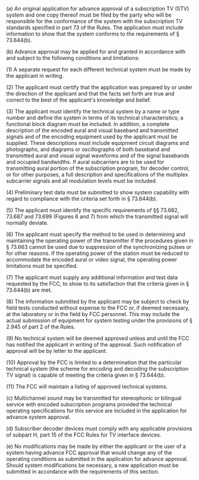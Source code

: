 (a) An original application for advance approval of a subscription TV (STV) system and one copy thereof must be filed by the party who will be responsible for the conformance of the system with the subscription TV standards specified in part 73 of the Rules. The application must include information to show that the system conforms to the requirements of § 73.644(b).

(b) Advance approval may be applied for and granted in accordance with and subject to the following conditions and limitations:

(1) A separate request for each different technical system must be made by the applicant in writing.

(2) The applicant must certify that the application was prepared by or under the direction of the applicant and that the facts set forth are true and correct to the best of the applicant's knowledge and belief.

(3) The applicant must identify the technical system by a name or type number and define the system in terms of its technical characteristics; a functional block diagram must be included. In addition, a complete description of the encoded aural and visual baseband and transmitted signals and of the encoding equipment used by the applicant must be supplied. These descriptions must include equipment circuit diagrams and photographs, and diagrams or oscillographs of both baseband and transmitted aural and visual signal waveforms and of the signal basebands and occupied bandwidths. If aural subcarriers are to be used for transmitting aural portion of the subscription program, for decoder control, or for other purposes, a full description and specifications of the multiplex subcarrier signals and all modulation levels must be included.

(4) Preliminary test data must be submitted to show system capability with regard to compliance with the criteria set forth in § 73.644(b).

(5) The applicant must identify the specific requirements of §§ 73.682, 73.687 and 73.699 (Figures 6 and 7) from which the transmitted signal will normally deviate.

(6) The applicant must specify the method to be used in determining and maintaining the operating power of the transmitter if the procedures given in § 73.663 cannot be used due to suppression of the synchronizing pulses or for other reasons. If the operating power of the station must be reduced to accommodate the encoded aural or video signal, the operating power limitations must be specified.

(7) The applicant must supply any additional information and test data requested by the FCC, to show to its satisfaction that the criteria given in § 73.644(b) are met.

(8) The information submitted by the applicant may be subject to check by field tests conducted without expense to the FCC or, if deemed necessary, at the laboratory or in the field by FCC personnel. This may include the actual submission of equipment for system testing under the provisions of § 2.945 of part 2 of the Rules.

(9) No technical system will be deemed approved unless and until the FCC has notified the applicant in writing of the approval. Such notification of approval will be by letter to the applicant.

(10) Approval by the FCC is limited to a determination that the particular technical system (the scheme for encoding and decoding the subscription TV signal) is capable of meeting the criteria given in § 73.644(b).

(11) The FCC will maintain a listing of approved technical systems.

(c) Multichannel sound may be transmitted for stereophonic or bilingual service with encoded subscription programs provided the technical operating specifications for this service are included in the application for advance system approval.

(d) Subscriber decoder devices must comply with any applicable provisions of subpart H, part 15 of the FCC Rules for TV interface devices.

(e) No modifications may be made by either the applicant or the user of a system having advance FCC approval that would change any of the operating conditions as submitted in the application for advance approval. Should system modifications be necessary, a new application must be submitted in accordance with the requirements of this section.

